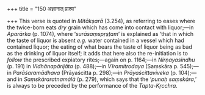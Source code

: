 +++
title = "150 अज्ञानात् प्राश्य"

+++
This verse is quoted in *Mitākṣarā* (3.254), as referring to eases where
the twice-born eats *dry* grain which has come into contact with
liquor;—in *Aparārka* (p. 1074), where ‘*surāsaṃspṛṣṭam*’ is explained
as ‘that in which the taste of liquor is absent *e.g*. water contained
in a vessel which had contained liquor; the eating of what bears the
taste of liquor being as bad as the drinking of liquor itself; it adds
that here also the re-initiation is to *follow* the prescribed expiatory
rites;—again on p. 1164;—in *Nirṇayasindhu* (p. 191) in
*Vidhānapārijāta* (p. 488);—in *Vīramitrodaya* (Saṃskāra p. 545);—in
*Parāśaramādhava* (Prāyaścitta p. 298);—in *Prāyaścittaviveka* (p.
104);—and in *Saṃskāraratnamālā* (p. 279), which says that the ‘*punaḥ
saṃskāra*,’ is always to be preceded by the performance of the
*Tapta-Kṛcchra*.


